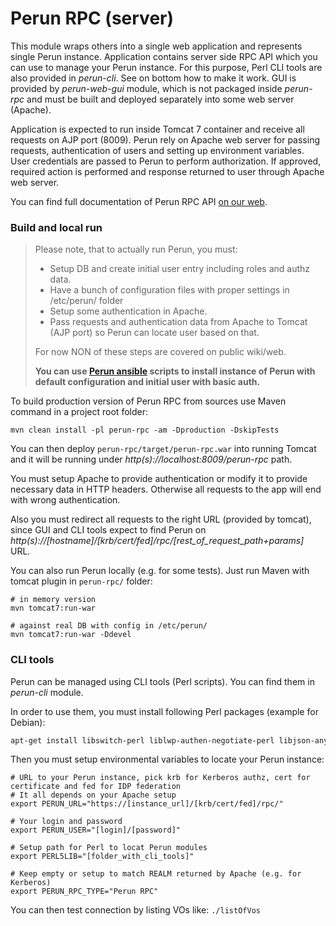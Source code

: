 # Perun RPC (server) #

This module wraps others into a single web application and represents single Perun instance. Application contains server side RPC API which you can use to manage your Perun instance. For this purpose, Perl CLI tools are also provided in *perun-cli*. See on bottom how to make it work. GUI is provided by *perun-web-gui* module, which is not packaged inside *perun-rpc* and must be built and deployed separately into some web server (Apache).

Application is expected to run inside Tomcat 7 container and receive all requests on AJP port (8009). Perun rely on Apache web server for passing requests, authentication of users and setting up environment variables. User credentials are passed to Perun to perform authorization. If approved, required action is performed and response returned to user through Apache web server.

You can find full documentation of Perun RPC API [on our web](https://perun.cesnet.cz/web/rpc-javadoc-howto.shtml).

### Build and local run ###

> Please note, that to actually run Perun, you must:
>
> * Setup DB and create initial user entry including roles and authz data.
> * Have a bunch of configuration files with proper settings in /etc/perun/ folder
> * Setup some authentication in Apache.
> * Pass requests and authentication data from Apache to Tomcat (AJP port) so Perun can locate user based on that.
>
> For now NON of these steps are covered on public wiki/web.
>
> **You can use [Perun ansible](https://github.com/CESNET/perun-ansible) scripts to install instance of Perun with default configuration and initial user with basic auth.**

To build production version of Perun RPC from sources use Maven command in a project root folder:

```
mvn clean install -pl perun-rpc -am -Dproduction -DskipTests
```

You can then deploy ``perun-rpc/target/perun-rpc.war`` into running Tomcat and it will be running under *http(s)://localhost:8009/perun-rpc* path. 

You must setup Apache to provide authentication or modify it to provide necessary data in HTTP headers. Otherwise all requests to the app will end with wrong authentication.

Also you must redirect all requests to the right URL (provided by tomcat), since GUI and CLI tools expect to find Perun on *http(s)://[hostname]/[krb/cert/fed]/rpc/[rest_of_request_path+params]* URL.

You can also run Perun locally (e.g. for some tests). Just run Maven with tomcat plugin in ``perun-rpc/`` folder:

```
# in memory version
mvn tomcat7:run-war

# against real DB with config in /etc/perun/
mvn tomcat7:run-war -Ddevel 
```

### CLI tools ###

Perun can be managed using CLI tools (Perl scripts). You can find them in *perun-cli* module.

In order to use them, you must install following Perl packages (example for Debian):

```bash
apt-get install libswitch-perl liblwp-authen-negotiate-perl libjson-any-perl libtext-asciitable-perl libterm-readkey-perl libwww-perl libcrypt-ssleay-perl libtext-unidecode-perl libdate-calc-perl
```

Then you must setup environmental variables to locate your Perun instance:

```
# URL to your Perun instance, pick krb for Kerberos authz, cert for certificate and fed for IDP federation
# It all depends on your Apache setup
export PERUN_URL="https://[instance_url]/[krb/cert/fed]/rpc/" 

# Your login and password
export PERUN_USER="[login]/[password]" 

# Setup path for Perl to locat Perun modules
export PERL5LIB="[folder_with_cli_tools]" 

# Keep empty or setup to match REALM returned by Apache (e.g. for Kerberos)
export PERUN_RPC_TYPE="Perun RPC"
```

You can then test connection by listing VOs like: ``./listOfVos``
